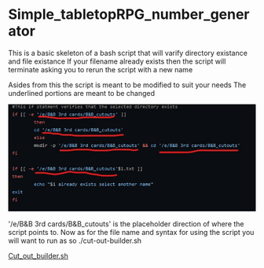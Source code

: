 # Simple_tabletopRPG_number_generator

This is a basic skeleton of a bash script that will varify directory existance and file existance
If your filename already exists then the script will terminate asking you to rerun the script with a new name

Asides from this the script is meant to be modified to suit your needs
The underlined portions are meant to be changed

![image alt text](https://github.com/Zangaruk/Simple_tabletopRPG_number_generator/blob/main/naming.jpg)

'/e/B&B 3rd cards/B&B_cutouts' is the placeholder direction of where the script points to.
Now as for the file name and syntax for using the script you will want to run as so ./cut-out-builder.sh <whatever filename you would like>

[Cut_out_builder.sh](https://github.com/Zangaruk/Simple_tabletopRPG_number_generator/blob/main/script/cut-out-builder.sh)